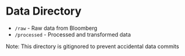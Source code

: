 # Data Directory

- `/raw` - Raw data from Bloomberg
- `/processed` - Processed and transformed data

Note: This directory is gitignored to prevent accidental data commits
